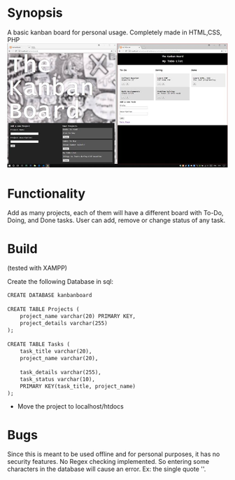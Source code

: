 # Synopsis

A basic kanban board for personal usage. Completely made in HTML,CSS, PHP
![Kanban Board](screenshot.jpg "Kanban Board")

# Functionality

Add as many projects, each of them will have a different board with To-Do, Doing, and Done tasks.
User can add, remove or change status of any task.

# Build

(tested with XAMPP)

Create the following Database in sql:
```
CREATE DATABASE kanbanboard

CREATE TABLE Projects (
    project_name varchar(20) PRIMARY KEY,
    project_details varchar(255)
); 

CREATE TABLE Tasks (
    task_title varchar(20),
    project_name varchar(20),
    
    task_details varchar(255),
    task_status varchar(10),
    PRIMARY KEY(task_title, project_name)
); 
```
* Move the project to localhost/htdocs


# Bugs

Since this is meant to be used offline and for personal purposes, it has no security features.
No Regex checking implemented. So entering some characters in the database will cause an error.
Ex: the single quote ''.

